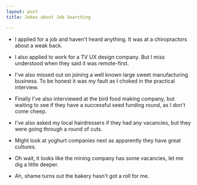 ```yaml
---
layout: post
title: Jokes about Job Searching

---
```


- I applied for a job and haven't heard anything. It was at a chiropractors about a weak back.

- I also applied to work for a TV UX design company. But I miss understood when they said it was remote-first.

- I've also missed out on joining a well known large sweet manufacturing business. To be honest it was my fault as I choked in the practical interview.

- Finally I've also interviewed at the bird food making company, but waiting to see if they have a successful seed funding round, as I don't come cheep.

- I've also asked my local hairdressers if they had any vacancies, but they were going through a round of cuts.

- Might look at yoghurt companies next as apparently they have great cultures.

- Oh wait, it looks like the mining company has some vacancies, let me dig a little deeper.

- Ah, shame turns out the bakery hasn't got a roll for me.

